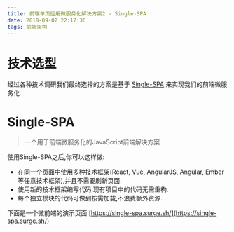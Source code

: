 ```yaml
---
title: 前端单页应用微服务化解决方案2 - Single-SPA 
date: 2018-09-02 22:17:36
tags: 前端架构
---
```

# 技术选型

经过各种技术调研我们最终选择的方案是基于 [Single-SPA](https://single-spa.js.org/) 来实现我们的前端微服务化.

# Single-SPA

> 一个用于前端微服务化的JavaScript前端解决方案
 
 使用Single-SPA之后,你可以这样做:

* 在同一个页面中使用多种技术框架(React, Vue, AngularJS, Angular, Ember等任意技术框架),并且不需要刷新页面.
* 使用新的技术框架编写代码,现有项目中的代码无需重构.
* 每个独立模块的代码可做到按需加载,不浪费额外资源.

下面是一个微前端的演示页面
 [https://single-spa.surge.sh/](https://single-spa.surge.sh/)